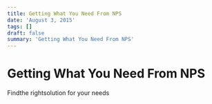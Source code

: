 ```yaml
---
title: Getting What You Need From NPS
date: 'August 3, 2015'
tags: []
draft: false
summary: 'Getting What You Need From NPS'
---
```


# Getting What You Need From NPS

Findthe rightsolution for your needs
